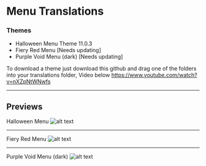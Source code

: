 # Menu Translations

### Themes
* Halloween Menu Theme 11.0.3
* Fiery Red Menu [Needs updating]
* Purple Void Menu (dark) [Needs updating]

To download a theme just download this github and drag one of the folders into your translations folder, Video below https://www.youtube.com/watch?v=nXZpNtWNwfs

***

## Previews
Halloween Menu
![alt text](https://raw.githubusercontent.com/DentyTxR/SCPSL-Translation-Collection/main/Menu%20Translations/Halloween%20Menu/previews/2.png)
***
Fiery Red Menu
![alt text](https://raw.githubusercontent.com/DentyTxR/SCPSL-Translation-Collection/main/Menu%20Translations/Legacy%20(Might%20not%20work)/Fiery%20Red%20Menu/previews/preview-2.png)
***
Purple Void Menu (dark)
![alt text](https://raw.githubusercontent.com/DentyTxR/SCPSL-Translation-Collection/main/Menu%20Translations/Legacy%20(Might%20not%20work)/Purple%20Void%20Menu%20(dark)/previews/preview-2.png)

